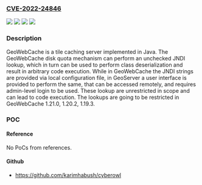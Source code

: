 ### [CVE-2022-24846](https://cve.mitre.org/cgi-bin/cvename.cgi?name=CVE-2022-24846)
![](https://img.shields.io/static/v1?label=Product&message=geowebcache&color=blue)
![](https://img.shields.io/static/v1?label=Version&message=%3C%201.19.3%20&color=brightgreen)
![](https://img.shields.io/static/v1?label=Version&message=%3E%3D%201.20.0%2C%20%3C%201.20.2%20&color=brightgreen)
![](https://img.shields.io/static/v1?label=Vulnerability&message=CWE-20%3A%20Improper%20Input%20Validation&color=brightgreen)

### Description

GeoWebCache is a tile caching server implemented in Java. The GeoWebCache disk quota mechanism can perform an unchecked JNDI lookup, which in turn can be used to perform class deserialization and result in arbitrary code execution. While in GeoWebCache the JNDI strings are provided via local configuration file, in GeoServer a user interface is provided to perform the same, that can be accessed remotely, and requires admin-level login to be used. These lookup are unrestricted in scope and can lead to code execution. The lookups are going to be restricted in GeoWebCache 1.21.0, 1.20.2, 1.19.3.

### POC

#### Reference
No PoCs from references.

#### Github
- https://github.com/karimhabush/cyberowl

